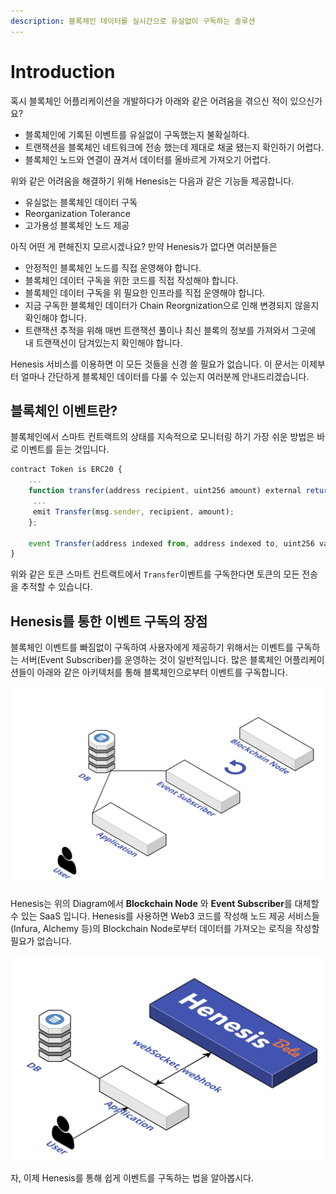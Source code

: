 ```yaml
---
description: 블록체인 데이터를 실시간으로 유실없이 구독하는 솔루션
---
```


# Introduction

혹시 블록체인 어플리케이션을 개발하다가 아래와 같은 어려움을 겪으신 적이 있으신가요?

* 블록체인에 기록된 이벤트를 유실없이 구독했는지 불확실하다. 
* 트랜잭션을 블록체인 네트워크에 전송 했는데 제대로 채굴 됐는지 확인하기 어렵다.
* 블록체인 노드와 연결이 끊겨서 데이터를 올바르게 가져오기 어렵다. 

위와 같은 어려움을 해결하기 위해 Henesis는 다음과 같은 기능들 제공합니다.

* 유실없는 블록체인 데이터 구독
* Reorganization Tolerance
* 고가용성 블록체인 노드 제공

아직 어떤 게 편해진지 모르시겠나요? 만약 Henesis가 없다면 여러분들은

* 안정적인 블록체인 노드를 직접 운영해야 합니다.
* 블록체인 데이터 구독을 위한 코드를 직접 작성해야 합니다.
* 블록체인 데이터 구독을 위 필요한 인프라를 직접 운영해야 합니다. 
* 지금 구독한 블록체인 데이터가 Chain Reorgnization으로 인해 변경되지 않을지 확인해야 합니다.
* 트랜잭션 추적을 위해 매번 트랜잭션 풀이나 최신 블록의 정보를 가져와서 그곳에 내 트랜잭션이 담겨있는지 확인해야 합니다.

Henesis 서비스를 이용하면 이 모든 것들을 신경 쓸 필요가 없습니다. 이 문서는 이제부터 얼마나 간단하게 블록체인 데이터를 다룰 수 있는지 여러분께 안내드리겠습니다. 

## 블록체인 이벤트란?

블록체인에서 스마트 컨트랙트의 상태를 지속적으로 모니터링 하기 가장 쉬운 방법은 바로 이벤트를 듣는 것입니다. 

```javascript
contract Token is ERC20 {
    ...
    function transfer(address recipient, uint256 amount) external returns (bool){
     ...
     emit Transfer(msg.sender, recipient, amount);
    };

    event Transfer(address indexed from, address indexed to, uint256 value);
}
```

위와 같은 토큰 스마트 컨트랙트에서 `Transfer`이벤트를 구독한다면 토큰의 모든 전송을 추적할 수 있습니다.

## Henesis를 통한 이벤트 구독의 장점

블록체인 이벤트를 빠짐없이 구독하여 사용자에게 제공하기 위해서는 이벤트를 구독하는 서버\(Event Subscriber\)를 운영하는 것이 일반적입니다. 많은 블록체인 어플리케이션들이 아래와 같은 아키텍처를 통해 블록체인으로부터 이벤트를 구독합니다.

![](../.gitbook/assets/2019-10-10-1.29.08.png)

Henesis는 위의 Diagram에서 **Blockchain Node** 와 **Event Subscriber**를 대체할 수 있는 SaaS 입니다. Henesis를 사용하면 Web3 코드를 작성해 노드 제공 서비스들\(Infura, Alchemy 등\)의 Blockchain Node로부터 데이터를 가져오는 로직을 작성할 필요가 없습니다. 

![](../.gitbook/assets/2019-10-16-9.05.11%20%281%29.png)

자, 이제 Henesis를 통해 쉽게 이벤트를 구독하는 법을 알아봅시다.

